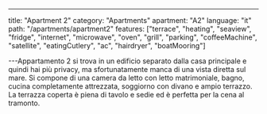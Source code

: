 ---
title: "Apartment 2"
category: "Apartments"
apartment: "A2"
language: "it"
path: "/apartments/apartment2"
features: ["terrace",
"heating",
"seaview",
"fridge",
"internet",
"microwave",
"oven",
"grill",
"parking",
"coffeeMachine",
"satellite",
"eatingCutlery",
"ac",
"hairdryer",
"boatMooring"]

---Appartamento 2 si trova in un edificio separato dalla casa principale e quindi hai più privacy, ma sfortunatamente manca di una vista diretta sul mare. Si compone di una camera da letto con letto matrimoniale, bagno, cucina completamente attrezzata, soggiorno con divano e ampio terrazzo. La terrazza coperta è piena di tavolo e sedie ed è perfetta per la cena al tramonto.
